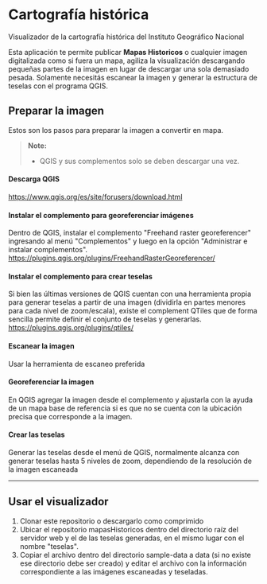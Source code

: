 Cartografía histórica
===================

Visualizador de la cartografía histórica del Instituto Geográfico Nacional

Esta aplicación te permite publicar **Mapas Historicos** o cualquier imagen digitalizada como si fuera un mapa, agiliza la visualización descargando pequeñas partes de la imagen en lugar de descargar una sola demasiado pesada. Solamente necesitás escanear la imagen y generar la estructura de teselas con el programa QGIS.

Preparar la imagen
-------------
Estos son los pasos para preparar la imagen a convertir en mapa.

>  **Note:**
> - QGIS y sus complementos solo se deben descargar una vez.

#### Descarga **QGIS**
https://www.qgis.org/es/site/forusers/download.html

#### Instalar el complemento para georeferenciar imágenes
Dentro de QGIS, instalar el complemento "Freehand raster georeferencer" ingresando al menú "Complementos" y luego en la opción "Administrar e instalar complementos".
https://plugins.qgis.org/plugins/FreehandRasterGeoreferencer/

#### Instalar el complemento para crear teselas
Si bien las últimas versiones de QGIS cuentan con una herramienta propia para generar teselas a partir de una imagen (dividirla en partes menores para cada nivel de zoom/escala), existe el complement QTiles que de forma sencilla permite definir el conjunto de teselas y generarlas.
https://plugins.qgis.org/plugins/qtiles/

#### Escanear la imagen
Usar la herramienta de escaneo preferida

#### Georeferenciar la imagen
En QGIS agregar la imagen desde el complemento y ajustarla con la ayuda de un mapa base de referencia si es que no se cuenta con la ubicación precisa que corresponde a la imagen.  

#### Crear las teselas
Generar las teselas desde el menú de QGIS, normalmente alcanza con generar teselas hasta 5 niveles de zoom, dependiendo de la resolución de la imagen escaneada

----------

Usar el visualizador
-------------------

 1. Clonar este repositorio o descargarlo como comprimido
 2. Ubicar el repositorio mapasHistoricos dentro del directorio raíz del servidor web y el de las teselas generadas, en el mismo lugar con el nombre "teselas".
 3. Copiar el archivo dentro del directorio sample-data a data (si no existe ese directorio debe ser creado) y editar el archivo con la información correspondiente a las imágenes escaneadas y teseladas.
